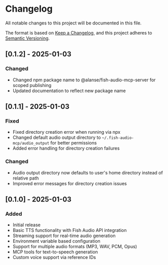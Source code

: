 # Changelog

All notable changes to this project will be documented in this file.

The format is based on [Keep a Changelog](https://keepachangelog.com/en/1.0.0/),
and this project adheres to [Semantic Versioning](https://semver.org/spec/v2.0.0.html).

## [0.1.2] - 2025-01-03

### Changed
- Changed npm package name to @alanse/fish-audio-mcp-server for scoped publishing
- Updated documentation to reflect new package name

## [0.1.1] - 2025-01-03

### Fixed
- Fixed directory creation error when running via npx
- Changed default audio output directory to `~/.fish-audio-mcp/audio_output` for better permissions
- Added error handling for directory creation failures

### Changed
- Audio output directory now defaults to user's home directory instead of relative path
- Improved error messages for directory creation issues

## [0.1.0] - 2025-01-03

### Added
- Initial release
- Basic TTS functionality with Fish Audio API integration
- Streaming support for real-time audio generation
- Environment variable based configuration
- Support for multiple audio formats (MP3, WAV, PCM, Opus)
- MCP tools for text-to-speech generation
- Custom voice support via reference IDs